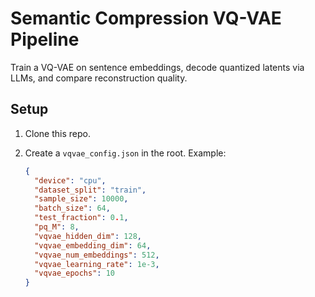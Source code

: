 # Semantic Compression VQ-VAE Pipeline

Train a VQ-VAE on sentence embeddings, decode quantized latents via LLMs, and compare reconstruction quality.

## Setup

1. Clone this repo.
2. Create a `vqvae_config.json` in the root. Example:

   ```json
   {
     "device": "cpu",
     "dataset_split": "train",
     "sample_size": 10000,
     "batch_size": 64,
     "test_fraction": 0.1,
     "pq_M": 8,
     "vqvae_hidden_dim": 128,
     "vqvae_embedding_dim": 64,
     "vqvae_num_embeddings": 512,
     "vqvae_learning_rate": 1e-3,
     "vqvae_epochs": 10
   }
